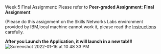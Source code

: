 Week 5 Final Assignment: Please refer to **Peer-graded Assignment: Final Assignment** 

(Please do this assignment on the Skills Networks Labs environment provided by IBM,local machine cannot work it, please read the [Instructions](https://cf-courses-data.s3.us.cloud-object-storage.appdomain.cloud/IBMDeveloperSkillsNetwork-DV0101EN-SkillsNetwork/labs/Module%205/5_Peer_Graded.md.html) carefully.

**After you Launch the Application, it will launch in a new tab!!!**
![Screenshot 2022-01-16 at 10 48 33 PM](https://user-images.githubusercontent.com/94886394/149664988-019b6f35-08c6-495d-bb1b-ba890e84b389.png)
